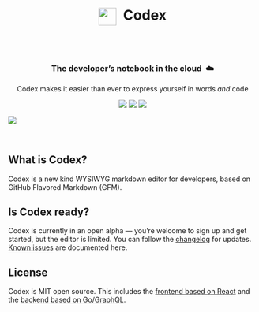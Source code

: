 <div align="center">
	<h1>
		<img src="https://opencodex.dev/favicon.ico" width="36px" align="center">&nbsp;&nbsp;Codex
		<br>
		<br>
	</h1>
  <h3>
		<br>
		The developer’s notebook in the cloud&nbsp;&nbsp;☁️
	</h3>
	<p>
		Codex makes it easier than ever to express yourself in words <em>and</em> code
	</p>
	<p>
	  <img src="https://img.shields.io/badge/Chrome-black.svg?logo=google-chrome">
	  <img src="https://img.shields.io/badge/Firefox-black.svg?logo=mozilla-firefox">
  	<img src="https://img.shields.io/badge/Safari-black.svg?logo=safari">
	</p>
</div>

![](https://opencodex.dev/social@2x.png)

<br>

## What is Codex?

Codex is a new kind WYSIWYG markdown editor for developers, based on GitHub Flavored Markdown (GFM).

## Is Codex ready?

Codex is currently in an open alpha — you’re welcome to sign up and get started, but the editor is limited. You can follow the [changelog](https://opencodex.dev/changelog) for updates. [Known issues](https://changelog.opencodex.dev/issues) are documented here.

## License

Codex is MIT open source. This includes the [frontend based on React](https://github.com/codex-src/codex-app) and the [backend based on Go/GraphQL](https://github.com/codex-src/codex-server2).
